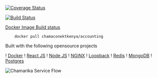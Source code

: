 [![Coverage Status](https://coveralls.io/repos/github/chamaconekt/accounting/badge.svg?branch=master)](https://coveralls.io/github/chamaconekt/accounting?branch=master)

[![Build Status](https://travis-ci.org/chamaconekt/accounting.svg?branch=master)](https://travis-ci.org/chamaconekt/accounting)


[Docker Image Build status](https://hub.docker.com/r/chamaconektkenya/accounting/)

		
		docker pull chamaconektkenya/accounting
		

Built with the following opensource projects

! [Docker](/src/logo/docker_logo.png)
! [React JS](/src/logo/react_logo.png)
! [Node JS](/src/logo/nodejs_logo.png)
! [NGiNX](/src/logo/nginx_logo.png)
! [Loopback](/src/logo/loopback_logo.png)
! [Redis](/src/logo/Redis_logo.png)
! [MongoDB](/src/logo/mongodb_logo.jpg)
! [Postgres](/src/logo/postgres_logo.gif)


![Chamarika Service Flow](/client/chamarika.png)